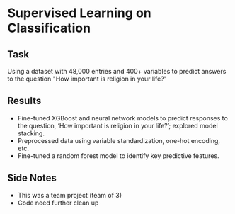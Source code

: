 # Supervised Learning on Classification

## Task
Using a dataset with 48,000 entries and 400+ variables to predict answers to the question "How important is religion in your life?" 

## Results
- Fine-tuned XGBoost and neural network models to predict responses to the question, ‘How important is religion in your life?’; explored model stacking.
- Preprocessed data using variable standardization, one-hot encoding, etc. 
- Fine-tuned a random forest model to identify key predictive features.


## Side Notes
- This was a team project (team of 3)
- Code need further clean up  
